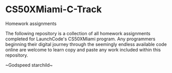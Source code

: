 # CS50XMiami-C-Track
Homework assignments

The following repository is a collection of all homework assignments completed for LaunchCode's CS50XMiami program.
Any programmers beginning their digital journey through the seemingly endless available code online are welcome to learn
copy and paste any work included within this repository. 

~Godspeed starchild~
